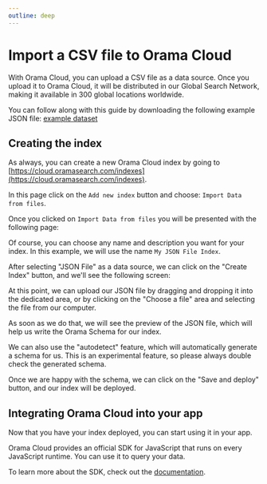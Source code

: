 ```yaml
---
outline: deep
---
```


# Import a CSV file to Orama Cloud

With Orama Cloud, you can upload a CSV file as a data source.
Once you upload it to Orama Cloud, it will be distributed in our Global Search Network, making it available in 300 global locations worldwide.

You can follow along with this guide by downloading the following example JSON file: [example dataset](https://docs.oramasearch.com/cloud/guides/json-file/dog_breeds.json)

## Creating the index

As always, you can create a new Orama Cloud index by going to [https://cloud.oramasearch.com/indexes](https://cloud.oramasearch.com/indexes).

In this page click on the `Add new index` button and choose: `Import Data from files`.

<ZoomImg
  src='/cloud/guides/json-file/1.png'
  alt='Orama cloud indexes page'
/>

Once you clicked on `Import Data from files` you will be presented with the following page:

<ZoomImg
  src='/cloud/guides/json-file/orama-cloud-index-creation.png'
  alt='Create a new JSON File index with Orama Cloud'
/>

Of course, you can choose any name and description you want for your index. In this example, we will use the name `My JSON File Index`.

After selecting "JSON File" as a data source, we can click on the "Create Index" button, and we'll see the following screen:

<ZoomImg
  src='/cloud/guides/json-file/orama-cloud-index-feed.webp'
  alt='Feeding a JSON File index with Orama Cloud'
/>

At this point, we can upload our JSON file by dragging and dropping it into the dedicated area, or by clicking on the "Choose a file" area and selecting the file from our computer.

As soon as we do that, we will see the preview of the JSON file, which will help us write the Orama Schema for our index.

<ZoomImg
  src='/cloud/guides/json-file/orama-cloud-index-json-preview.webp'
  alt='JSON preview of a JSON File index with Orama Cloud'
/>

We can also use the "autodetect" feature, which will automatically generate a schema for us. This is an experimental feature, so please always double check the generated schema.

<ZoomImg
  src='/cloud/guides/json-file/orama-cloud-index-json-autodetect.webp'
  alt='Auto detecting the schema of a JSON File index with Orama Cloud'
/>

Once we are happy with the schema, we can click on the "Save and deploy" button, and our index will be deployed.

<ZoomImg
  src='/cloud/guides/json-file/orama-cloud-index-json-deploy.webp'
  alt='Deploying a JSON File index with Orama Cloud'
/>

## Integrating Orama Cloud into your app

Now that you have your index deployed, you can start using it in your app.

Orama Cloud provides an official SDK for JavaScript that runs on every JavaScript runtime. You can use it to query your data.

To learn more about the SDK, check out the [documentation](/cloud/integrating-orama-cloud/javascript-sdk).
